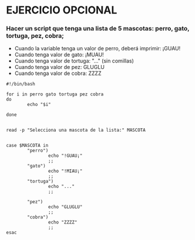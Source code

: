 # EJERCICIO OPCIONAL 
### Hacer un script que tenga una lista de 5 mascotas: perro, gato, tortuga, pez, cobra; 

* Cuando la variable tenga un valor de perro, deberá imprimir:  ¡GUAU!
* Cuando tenga valor de gato: ¡MUAU!
* Cuando tenga valor de tortuga: "..." (sin comillas)
* Cuando tenga valor de pez: GLUGLU
* Cuando tenga valor de cobra: ZZZZ

```
#!/bin/bash

for i in perro gato tortuga pez cobra
do 
        echo "$i"

done


read -p "Selecciona una mascota de la lista:" MASCOTA


case $MASCOTA in 
        "perro")
                echo "!GUAU¡"
                ;;
        "gato")
                echo "!MIAU¡"
                ;;
        "tortuga")
                echo "..."
                ;;

        "pez")
                echo "GLUGLU"
                ;;
        "cobra")
                echo "ZZZZ"
                ;;
esac

```
